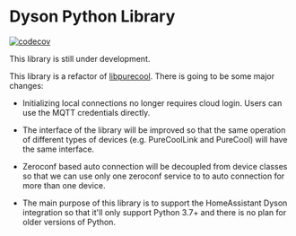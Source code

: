 # Dyson Python Library

[![codecov](https://codecov.io/gh/shenxn/libdyson/branch/main/graph/badge.svg?token=v2OypI2WaI)](https://codecov.io/gh/shenxn/libdyson)

This library is still under development.

This library is a refactor of [libpurecool](https://github.com/etheralm/libpurecool). There is going to be some major changes:

- Initializing local connections no longer requires cloud login. Users can use the MQTT credentials directly.

- The interface of the library will be improved so that the same operation of different types of devices (e.g. PureCoolLink and PureCool) will have the same interface.

- Zeroconf based auto connection will be decoupled from device classes so that we can use only one zeroconf service to to auto connection for more than one device.

- The main purpose of this library is to support the HomeAssistant Dyson integration so that it'll only support Python 3.7+ and there is no plan for older versions of Python.
